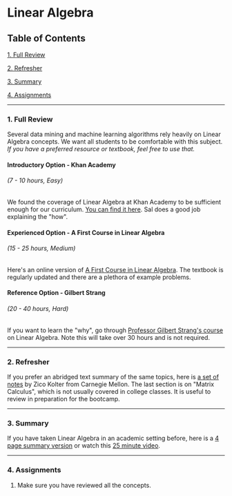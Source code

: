 # Linear Algebra

## Table of Contents
[1. Full Review](#section-a)

[2. Refresher](#section-b)

[3. Summary](#section-c)

[4. Assignments](#section-d)

---

### <a name="section-a"></a>1. Full Review

Several data mining and machine learning algorithms rely heavily on Linear Algebra concepts. We want all students to be comfortable with this subject. *If you have a preferred resource or textbook, feel free to use that.*

#### Introductory Option - Khan Academy
###### (7 - 10 hours, Easy)

We found the coverage of Linear Algebra at Khan Academy to be sufficient enough for our curriculum. [You can find it here](https://www.khanacademy.org/math/linear-algebra). Sal does a good job explaining the "how".

#### Experienced Option - A First Course in Linear Algebra
###### (15 - 25 hours, Medium)

Here's an online version of [A First Course in Linear Algebra](http://linear.ups.edu/). The textbook is regularly updated and there are a plethora of example problems.

#### Reference Option - Gilbert Strang
###### (20 - 40 hours, Hard)

If you want to learn the "why", go through [Professor Gilbert Strang's course](https://www.youtube.com/playlist?list=PLE7DDD91010BC51F8) on Linear Algebra. Note this will take over 30 hours and is not required.

---

### <a name="section-b"></a>2. Refresher

If you prefer an abridged text summary of the same topics, here is [a set of notes](https://s3.amazonaws.com/ds-foundations/resources/linear_algebra_notes.pdf) by Zico Kolter from Carnegie Mellon. The last section is on "Matrix Calculus", which is not usually covered in college classes. It is useful to review in preparation for the bootcamp.

---

### <a name="section-c"></a>3. Summary

If you have taken Linear Algebra in an academic setting before, here is a [4 page summary version](https://s3.amazonaws.com/ds-foundations/resources/linear_algebra_4.pdf) or watch this [25 minute video](https://www.youtube.com/watch?v=ZumgfOei0Ak).

---

### <a name="section-d"></a>4. Assignments

1. Make sure you have reviewed all the concepts.
